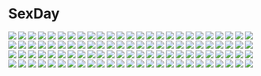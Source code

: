 # SexDay
![](https://konachan.com/jpeg/ecf6ef1575b805a8f339a16029b76b3c/Konachan.com%20-%20101212%20megurine_luka%20vocaloid.jpg)
![](https://konachan.com/image/ce17f7a1d938e6a2ae217e93cb1a6ef3/Konachan.com%20-%2039205%20ef%20minori%20shindou_chihiro%20shindou_kei.jpg)
![](https://konachan.com/jpeg/1c8a1502940bf5c46181e0b31db222fd/Konachan.com%20-%20234409%20ass%20black_eyes%20black_hair%20blush%20breasts%20brown_eyes%20brown_hair%20censored%20kh-fullhouse%20male%20nipples%20panties%20penis%20pussy_juice%20sex%20short_hair%20underwear.jpg)
![](https://konachan.com/jpeg/b4373f36f13a9c9ee77e38f620928cf4/Konachan.com%20-%2073172%20brown_eyes%20brown_hair%20hakurei_reimu%20japanese_clothes%20miko%20ponytail%20ribbons%20rojiko%20short_hair%20touhou%20white.jpg)
![](https://konachan.com/image/096604fafcfb4ce55d02b669d84958cb/Konachan.com%20-%20175246%20athrun1120%20bubbles%20kawashiro_nitori%20touhou%20water.jpg)
![](https://konachan.com/image/93df48df3e57c78aa9b74c7bf4bd3c2a/Konachan.com%20-%20268114%20bandage%20bandaid%20blood%20blue_eyes%20brown_hair%20cape%20crying%20fire%20hat%20kawacy%20kimono%20loli%20male%20ponytail%20red_eyes%20short_hair%20tears%20watermark%20wristwear.jpg)
![](https://konachan.com/jpeg/97f20f1eeb0445e7c6b89b706d883548/Konachan.com%20-%20101239%202girls%20boots%20cherry_blossoms%20dress%20flowers%20haruhina_purple%20hat%20izayoi_sakuya%20maid%20petals%20remilia_scarlet%20touhou%20vampire%20wings.jpg)
![](https://konachan.com/image/2699d0b67e205e3e1023a1f4ec41f333/Konachan.com%20-%20176454%20aircraft%20blue_eyes%20blue_hair%20building%20car%20cigarette%20combat_vehicle%20gun%20hat%20hong_meiling%20izayoi_sakuya%20long_hair%20smoking%20tie%20touhou%20weapon%20white_hair.jpg)
![](https://konachan.com/jpeg/cad82384065f80d00ba4260502fa89ab/Konachan.com%20-%20286927%20anthropomorphism%20aqua_eyes%20blush%20bow%20carnelian%20clouds%20dress%20gray_hair%20kantai_collection%20long_hair%20moon%20night%20scan%20sky%20summer_dress%20water.jpg)
![](https://konachan.com/image/e7f1f494fa0bc74004d5b13d5714da8a/Konachan.com%20-%2066047%20blonde_hair%20panties%20pink_hair%20pita_ten%20scan%20underwear.jpg)
![](https://konachan.com/image/aa130d1a413fac5386b1f23f188b492f/Konachan.com%20-%20225419%20bed%20blue_eyes%20bra%20breasts%20brown_hair%20cleavage%20condom%20glasses%20hisho-san_to_issho%21%20short_hair%20skirt%20suit%20syuga%20underwear.jpg)
![](https://konachan.com/jpeg/9444005ea3fe17b90b281d4a565d56d9/Konachan.com%20-%20151682%20bandage%20blush%20breast_grab%20breasts%20censored%20cum%20game_cg%20minakawa_sui%20minori%20nipples%20school_swimsuit%20sex%20swimsuit%20takasaki_maco%20water%20wet.jpg)
![](https://konachan.com/image/083d20a7dbefafb557edcc6d6a21bb14/Konachan.com%20-%20132474%20blue_hair%20breasts%20cleavage%20feathers%20long_hair%20original%20paparins%20red_eyes%20ribbons%20thighhighs%20torn_clothes%20weapon.jpg)
![](https://konachan.com/jpeg/44d6da3439182b98dc7c01a2e34117be/Konachan.com%20-%20209781%20aircraft_carrier_hime%20anthropomorphism%20armor%20boyogo%20dress%20elbow_gloves%20gloves%20kantai_collection%20long_hair%20orange_eyes%20ponytail%20sideboob%20white_hair.jpg)
![](https://konachan.com/jpeg/e92e7a356a18f47260251bab18af83bf/Konachan.com%20-%20135871%20bed%20gakuou%20korie_riko%20long_hair%20lump_of_sugar%20pantyhose%20ponytail%20school_uniform.jpg)
![](https://konachan.com/image/bbabcdc167f724731590dd2a32133739/Konachan.com%20-%20121365%20axl%20blush%20bow%20couch%20game_cg%20hoodie%20long_hair%20ooi_narumi%20panties%20pantyhose%20pink_hair%20senomoto_hisashi%20skirt%20sleeping%20stockings%20underwear%20upskirt.jpg)
![](https://konachan.com/image/0da0020d38de1683d55abd0cd597db59/Konachan.com%20-%20248401%20blue_eyes%20blush%20chinomaron%20gochuumon_wa_usagi_desu_ka%3F%20gray_hair%20hat%20kafuu_chino%20loli%20long_hair%20school_uniform%20signed%20snail%20umbrella.jpg)
![](https://konachan.com/image/d7425c44d697a5cc3d3029447188e8dd/Konachan.com%20-%20296980%20aqua_eyes%20cygnus_%28maplestory%29%20long_hair%20maplestory%20purple_eyes%20ruzi.jpg)
![](https://konachan.com/image/5f22ca412f2ef8647c6b8a815124eb5e/Konachan.com%20-%20168612%20akibakeisena%20clouds%20forest%20grass%20nobody%20original%20scenic%20sky%20tree.jpg)
![](https://konachan.com/jpeg/86012e0aea8891c0d12f87d6b50bef5c/Konachan.com%20-%20167426%20amy_plie%20aqua_eyes%20bikini%20breasts%20cleavage%20food%20fruit%20glasses%20group%20long_hair%20navel%20pink_hair%20red_hair%20signed%20suihara%20swimsuit%20umbrella%20water%20wink.jpg)
![](https://konachan.com/jpeg/a24edbf3e2346e51410fb79c0d879de4/Konachan.com%20-%20243532%20love_live%21_school_idol_project%20minami_kotori%20tagme_%28artist%29%20toujou_nozomi.jpg)
![](https://konachan.com/image/24b405edd2ae4326aa857ed23d5148fc/Konachan.com%20-%2098964%202girls%20animal_ears%20breasts%20bunny_ears%20bunnygirl%20long_hair%20nipples%20nude%20pink_hair%20red_eyes%20short_hair%20twintails%20white.jpg)
![](https://konachan.com/image/521eee63862ba6264ac2e4c2e6ce584c/Konachan.com%20-%20258337%20anthropomorphism%20azur_lane%20bell%20black_hair%20blush%20breasts%20catgirl%20fang%20japanese_clothes%20mask%20petals%20red_eyes%20short_hair%20sideboob%20socks.jpg)
![](https://konachan.com/image/5837dad871c65ef8b843fddc5d24aebb/Konachan.com%20-%2051558%20building%20landscape%20scenic%20tagme.jpg)
![](https://konachan.com/jpeg/3294a2e89a213f98612dc88d18c66cbb/Konachan.com%20-%20304830%20chepill%20doll%20food%20kamado_nezuko%20kamado_tanjirou%20kimetsu_no_yaiba%20school_uniform.jpg)
![](https://konachan.com/image/7bc0db8ee8fe2350f279fb03ecba2efb/Konachan.com%20-%2090314%20just_be_friends_%28vocaloid%29%20megurine_luka%20vocaloid%20yunomi.jpg)
![](https://konachan.com/jpeg/61e780361f2abd611b1713d076221877/Konachan.com%20-%20120554%20aqua_eyes%20ass%20black_hair%20blush%20bow%20braids%20breasts%20censored%20cum%20favorite%20game_cg%20headband%20long_hair%20nipples%20pussy%20pussy_juice%20swimsuit%20topless.jpg)
![](https://konachan.com/image/da7736cac2d3fbe2eb6203f796881b7e/Konachan.com%20-%20240567%20animal%20anthropomorphism%20bird%20blue_eyes%20blush%20bow%20breasts%20brown_hair%20hat%20kneehighs%20maya_%28kancolle%29%20panties%20short_hair%20skirt%20tejina_senpai%20underwear.jpg)
![](https://konachan.com/image/5722b56464caa03b3a1f799597c0637b/Konachan.com%20-%20227309%20abyssal_mine%20anthropomorphism%20ass%20battleship_hime%20blue_eyes%20breasts%20cameltoe%20cleavage%20horns%20pussy%20red_eyes%20shimetta_seiya%20tagme%20uncensored.jpg)
![](https://konachan.com/jpeg/ce97191ea56c1213bb2b90f3f25dd22a/Konachan.com%20-%2058449%20breasts%20cleavage%20estel_freesia%20gloves%20pink_hair%20ribbons%20thighhighs%20yoake_mae_yori_ruri_iro_na.jpg)
![](https://konachan.com/image/3d3e06362064539ef6046cc1171c9d18/Konachan.com%20-%2091599%20ass%20jiji%20panties%20pointed_ears%20ponytail%20see_through%20underwear%20white%20white_hair.jpg)
![](https://konachan.com/image/05f0c8c9b55fdbb1926351bab4748a47/Konachan.com%20-%2039027%20hatsune_miku%20takunama%20vocaloid.jpg)
![](https://konachan.com/jpeg/aede4df69fa77269b378a23e9f0798f5/Konachan.com%20-%20302088%20akizora_momiji%20anthropomorphism%20breasts%20game_cg%20long_hair%20navel%20nipples%20nude%20penis%20pink_hair%20pussy%20sex%20spread_legs%20uncensored%20waifu2x%20yellow_eyes.jpg)
![](https://konachan.com/image/a6aaf34f9be0037d1570592499ebaed6/Konachan.com%20-%20128361%202girls%20bed%20hakurei_reimu%20japanese_clothes%20kirisame_marisa%20kneehighs%20miko%20mochisuke_teru%20panties%20spread_legs%20thighhighs%20topless%20touhou%20underwear%20yuri.jpg)
![](https://konachan.com/image/22f9f836ce6479b10a06e5526cc80249/Konachan.com%20-%2091860%20animal_ears%20signed%20tagme.jpg)
![](https://konachan.com/image/7766fb445f45f90416403a9f7b3acb58/Konachan.com%20-%20271325%202girls%20bed%20braids%20breasts%20brown_hair%20choker%20dark_skin%20green_eyes%20hug%20long_hair%20nude%20original%20short_hair%20signed%20star-kiss%20tears%20wristwear%20yuri.jpg)
![](https://konachan.com/image/039de1e616c2aba79b95e26072b26036/Konachan.com%20-%20273661%20bow%20brown_hair%20green_eyes%20headphones%20jpeg_artifacts%20miko_fly%20original%20phone%20school_uniform%20skirt%20tree%20twintails.jpg)
![](https://konachan.com/image/62e6077143d8c2d5804280191c4fe8a2/Konachan.com%20-%20119229%20amgetd%20black_hair%20bow%20brown_hair%20clouds%20game_console%20glasses%20long_hair%20nintendo%20original%20school_uniform%20skirt%20sky%20sleeping%20sunset%20thighhighs%20train.jpg)
![](https://konachan.com/jpeg/e02c1e07323f5ef39d5417e16432e8b5/Konachan.com%20-%20111950%20blue_hair%20bra%20breasts%20cleavage%20haotone_tsubasa%20hontani_kanae%20kisaragi_gold_star%20long_hair%20panties%20purple_eyes%20saga_planets%20thighhighs%20underwear%20white.jpg)
![](https://konachan.com/image/f2a3aba20bf4474a6656763974c2e2c8/Konachan.com%20-%2056035%20animal_ears%20blonde_hair%20bunnygirl%20hat%20horns%20ibuki_suika%20long_hair%20purple_hair%20red_eyes%20ribbons%20tie%20touhou%20yakumo_yukari%20yellow_eyes.jpg)
![](https://konachan.com/image/a6a21dd763bc4f68d65b0f2f58af2b4c/Konachan.com%20-%20147783%20black_hair%20black_rock_shooter%20blue_eyes%20crossover%20kuroi_mato%20scythe%20skull%20takanashi_yomi%20vashaps2%20weapon.jpg)
![](https://konachan.com/jpeg/36336f914a4d1a791acb65f741d23bcb/Konachan.com%20-%20235801%20aircraft%20bow%20breasts%20brown_eyes%20brown_hair%20clouds%20gloves%20long_hair%20original%20pantyhose%20ponytail%20school_uniform%20skirt%20sky%20tokihama_jirou%20watermark.jpg)
![](https://konachan.com/image/7dfb49eb4915d6496b8328a35e2422d4/Konachan.com%20-%20198274%20anthropomorphism%20bakki%20blue_hair%20gloves%20green_eyes%20hug%20long_hair%20my_little_pony%20no_bra%20princess_luna%20shoujo_ai%20tiara%20white.jpg)
![](https://konachan.com/image/9540e039702fed8c00e5651ed6589ff2/Konachan.com%20-%2095177%20hat%20hatsune_miku%20megurine_luka%20thighhighs%20vocaloid.jpg)
![](https://konachan.com/jpeg/81af12fb40890f9cbf0d4b597abea54f/Konachan.com%20-%20216756%20aliasing%20building%20city%20group%20male%20original%20scenic%20sky%20sunset%20syego.jpg)
![](https://konachan.com/image/b4fc424f96519167933832e89c96281b/Konachan.com%20-%20116247%20baka_to_test_to_shoukanjuu%20beach%20bikini%20breasts%20cleavage%20himeji_mizuki%20megami%20scan%20shimada_minami%20swimsuit%20tan_lines.jpg)
![](https://konachan.com/jpeg/8b03e0be616ae8f101a9faa12facaea2/Konachan.com%20-%20306238%20kizuna_akari%20milkpanda%20voiceroid.jpg)
![](https://konachan.com/image/8d2b8a92838fb80eb944c789de8d7f34/Konachan.com%20-%20139977%20aqua_eyes%20aqua_hair%20blush%20breasts%20hatsune_miku%20jpeg_artifacts%20nipples%20panties%20panty_pull%20striped_panties%20twintails%20underwear%20vocaloid%20wacchi%20white.jpg)
![](https://konachan.com/image/e0a16a140a979a82ca7caccb7aeb4afb/Konachan.com%20-%20148804%20blue_eyes%20bubbles%20crown%20dragon%20dress%20gray_hair%20long_hair%20luo_tianyi%20susu%20thighhighs%20vocaloid%20vocaloid_china.jpg)
![](https://konachan.com/image/0f027f29a082409789f37246d99f1bfa/Konachan.com%20-%20149233%20japanese_clothes%20jpeg_artifacts%20kochiya_sanae%20miko%20moriya_suwako%20rope%20shrine%20sunset%20touhou%20yasaka_kanako.jpg)
![](https://konachan.com/jpeg/f911922d6ebc7e5d4e264fe57338abc2/Konachan.com%20-%20174475%20blue_eyes%20blush%20breasts%20brown_hair%20dengeki_hime%20long_hair%20minori%20nipples%20open_shirt%20scan%20school_uniform%20skirt%20thighhighs%20unahara_yuki%20yuzuna_hiyo.jpg)
![](https://konachan.com/jpeg/4f39f7aa04385db68fcc815b48ce6044/Konachan.com%20-%20122980%20blonde_hair%20breast_hold%20christmas%20hayate_no_gotoku%20katsura_hinagiku%20long_hair%20pink_hair%20santa_costume%20tennos_athena%20thighhighs%20zettai_ryouiki.jpg)
![](https://konachan.com/image/0120de83ee00eb3ede1d6ff14cabeca6/Konachan.com%20-%2050429%20chaos%3Bhead%20kusonoki_yua.jpg)
![](https://konachan.com/image/edbb366eb6e7ac212544804dcbb06cda/Konachan.com%20-%20249967%20all_male%20cactuar%20danhu%20final_fantasy%20final_fantasy_xv%20gladiolus_amicitia%20group%20ignis_scientia%20male%20prompto_argentum%20talcott_hester.jpg)
![](https://konachan.com/jpeg/f46862b1958bf3fce7479953dcc5dcc1/Konachan.com%20-%20195067%20apple%20chain%20choker%20elbow_gloves%20food%20fruit%20garter%20gloves%20goth-loli%20headdress%20long_hair%20panties%20purple_eyes%20tebukuro%20thighhighs%20underwear%20white_hair.jpg)
![](https://konachan.com/image/519116f97bbe3daf5912ebd8593787cf/Konachan.com%20-%20288758%20blonde_hair%20blush%20breasts%20chariot%20elbow_gloves%20gloves%20long_hair%20navel%20nipples%20nopan%20orange_eyes%20pubic_hair%20pussy%20rogia%20thighhighs%20uncensored.jpg)
![](https://konachan.com/image/7e0cbddc86dd37e9ac58523b250b8974/Konachan.com%20-%20178314%20animal_ears%20bunny_ears%20hapymaher%20hasuno_saki%20hirasaka_keiko%20koku%20naitou_maia%20panties%20thighhighs%20toriumi_arisu%20toriumi_yuuko%20tsukimori_hiro%20underwear.jpg)
![](https://konachan.com/image/ca2721cb6812c814c465d7501fb73ee1/Konachan.com%20-%20224705%20ass%20bed%20black_hair%20blush%20breasts%20jewel_%28the_black_canvas%29%20long_hair%20lyricbox%20panties%20pantyhose%20see_through%20skirt%20underwear.jpg)
![](https://konachan.com/image/8e4e3be72cc8eb066a00652b7a88432d/Konachan.com%20-%2054104%20akiyama_mio%20k-on%21%20ochakai_shinya.jpg)
![](https://konachan.com/jpeg/b14db16790941f7e50ab7cadac40f83d/Konachan.com%20-%20289237%20anthropomorphism%20azur_lane%20bikini_top%20blue_hair%20breasts%20garter_belt%20green_eyes%20k-doku%20long_hair%20ponytail%20portland_%28azur_lane%29%20signed%20skirt%20stockings.jpg)
![](https://konachan.com/jpeg/8f848f0bca35be0881a35b3c2e985126/Konachan.com%20-%20245333%20aqua_eyes%20blonde_hair%20boots%20breasts%20dress%20hat%20long_hair%20tagme_%28artist%29%20tie.jpg)
![](https://konachan.com/image/83a450ba6db3223290df29f2a2eb992f/Konachan.com%20-%2084498%20christmas%20hatsune_miku%20signed%20snow%20thefallenheart%20twintails%20vocaloid.jpg)
![](https://konachan.com/jpeg/195d1b8ae05bbc1882bbf8de8e1d151f/Konachan.com%20-%20131684%202girls%20dress%20headphones%20isa%20soga_no_tojiko%20touhou%20toyosatomimi_no_miko.jpg)
![](https://konachan.com/image/1018e49807e709af2180d175e51e3260/Konachan.com%20-%20125233%202girls%20blonde_hair%20blush%20brown_hair%20hakurei_reimu%20hat%20kirisame_marisa%20long_hair%20miko%20shoujo_ai%20touhou%20witch%20yellow_eyes%20yume_shokunin.jpg)
![](https://konachan.com/image/6186f7a981eb7837e3d3f798aa95f079/Konachan.com%20-%2064367%20animal_ears%20ichinose_nagi%20megami%20mizuno_kaede%20nyan_koi%21%20scan%20sumiyoshi_kanako%20tail.jpg)
![](https://konachan.com/image/70129731dced29c3975d1be3b68c340f/Konachan.com%20-%20265959%20ass%20bandage%20blonde_hair%20fang%20food%20fruit%20gao-lukchup%20loli%20long_hair%20natori_sana%20nurse%20panties%20pink_eyes%20thighhighs%20underwear%20watermark%20white.jpg)
![](https://konachan.com/image/fb64df105967847c7b86fdd183418130/Konachan.com%20-%20108866%202girls%20animal_ears%20breasts%20cleavage%20demon%20dress%20kanatsu%20koakuma%20long_hair%20open_shirt%20patchouli_knowledge%20purple_hair%20red_eyes%20red_hair%20touhou%20wings.jpg)
![](https://konachan.com/image/b4b139b1c8cb9895a217eeb785ed6154/Konachan.com%20-%20217128%20aqua_hair%20bikini%20blue_eyes%20blush%20breasts%20elbow_gloves%20gloves%20long_hair%20navel%20nipples%20panty_pull%20pussy%20sakura_rock%20socks%20swimsuit%20topless.jpg)
![](https://konachan.com/jpeg/e621077ea2433ef8482dacdb656e0b52/Konachan.com%20-%20186982%20ass%20ayase_hazuki%20blonde_hair%20blue_eyes%20blue_hair%20breasts%20censored%20cunnilingus%20fukami_isana%20game_cg%20kamidere%20long_hair%20sex%20short_hair%20yomiya_shuri.jpg)
![](https://konachan.com/jpeg/36b5bff648b42a7dbc11a086d9548c8f/Konachan.com%20-%2062543%20black_rock_shooter%20kuroi_mato.jpg)
![](https://konachan.com/image/a680c9a5f4ea0c1e5aefba15e1163519/Konachan.com%20-%20173219%20black_hair%20japanese_clothes%20kikou_shoujo_wa_kizutsukanai%20kimono%20long_hair%20red_eyes%20ribbons%20thighhighs%20third-party_edit%20yaya.jpg)
![](https://konachan.com/image/6bc8d0df982a3d2822304a7ce64775c1/Konachan.com%20-%2036075%20tagme.jpg)
![](https://konachan.com/image/d3bbc032e2c48c0d7b6598e70d43a5be/Konachan.com%20-%20163561%20black_hair%20brown_hair%20chitanda_eru%20hyouka%20ibara_mayaka%20irisu_fuyumi%20juumonji_kaho%20long_hair%20popsicle%20shian_%28my_lonly_life.%29%20short_hair%20swimsuit.jpg)
![](https://konachan.com/jpeg/5ab225259548b7a7d895f2d1362729e0/Konachan.com%20-%20225974%20artoria_pendragon_%28all%29%20fate_%28series%29%20fate_stay_night%20magicians%20saber.jpg)
![](https://konachan.com/jpeg/e23ae8ff4b1481ddfe962ee3b58662b2/Konachan.com%20-%20261255%20bikini%20breasts%20darling_in_the_franxx%20ffmania7%20ikuno_%28darling_in_the_franxx%29%20miku_%28darling_in_the_franxx%29%20signed%20swimsuit.jpg)
![](https://konachan.com/image/7d85f9dfd7a3bf8d27d1672e2d40b76f/Konachan.com%20-%2021593%20bunnygirl%20reisen_udongein_inaba%20silhouette%20touhou.jpg)
![](https://konachan.com/jpeg/1a566ecbaf4eb9108c12acd9078ee7a9/Konachan.com%20-%20257041%20animal%20anthropomorphism%20barefoot%20bird%20braids%20brown_hair%20clouds%20dress%20hat%20kantai_collection%20long_hair%20paper%20ponytail%20sky%20summer_dress%20tagme_%28artist%29.jpg)
![](https://konachan.com/jpeg/5ce20f2c4e7fbfc32dfa804b1319eb11/Konachan.com%20-%20187136%20ayase_hazuki%20blush%20breasts%20game_cg%20green_eyes%20kamidere%20long_hair%20nipples%20orange_hair%20pajamas%20panties%20tokunaga_hoshino%20underwear.jpg)
![](https://konachan.com/image/3ca1162fa534ef378a48f1c73167b916/Konachan.com%20-%20105582%20black_hair%20blush%20bow%20brown_eyes%20brown_hair%20gray_hair%20green_eyes%20hat%20index%20long_hair%20nun%20pink_eyes%20shirai_kuroko%20short_hair%20twintails%20wink.jpg)
![](https://konachan.com/image/4c80ead5b2d87491b3a0a9cb33367596/Konachan.com%20-%2019977%20doggirl%20sakurazawa_izumi.jpg)
![](https://konachan.com/image/6f6b6753282c3c69ddd080bf2b59bbd0/Konachan.com%20-%20103305%20blonde_hair%20flandre_scarlet%20fujisaki_hikari%20red_eyes%20touhou.jpg)
![](https://konachan.com/image/195a685f3366d72b5082a4f1e3ec032e/Konachan.com%20-%20157334%20cherry_blossoms%20flowers%20night%20original%20oropi%20petals%20water.jpg)
![](https://konachan.com/image/6e8140fdcd504ec3256af1cf91eaed78/Konachan.com%20-%2050231%20kiba_satoshi%20mishiro_akatsuki%20school_uniform%20shuraki.jpg)
![](https://konachan.com/image/be19b68adca07d3841aeda673100ce9c/Konachan.com%20-%20154522%20dress%20group%20hatsune_miku%20kagamine_len%20kagamine_rin%20kaito%20long_hair%20male%20megurine_luka%20meiko%20monochrome%20short_hair%20twintails%20vocaloid%20white.jpg)
![](https://konachan.com/jpeg/f5e6fdf935ac3e9e860be0739a865a99/Konachan.com%20-%20218871%20akagi_%28kancolle%29%20anthropomorphism%20bra%20breasts%20brown_eyes%20brown_hair%20close%20cropped%20gloves%20navel%20nipples%20open_shirt%20underwear%20wa_%28genryusui%29.jpg)
![](https://konachan.com/image/4cc84e53d77c164d776d924cc19d18e9/Konachan.com%20-%20115390%20kyuubee%20mahou_shoujo_madoka_magica.jpg)
![](https://konachan.com/image/c2d5f93f8fb975797c6469ee730169cb/Konachan.com%20-%2053967%20hatsune_miku%20long_hair%20thighhighs%20tie%20twintails%20vocaloid.jpg)
![](https://konachan.com/jpeg/7c551ad979de6f6c7dac2a7b61dd8be1/Konachan.com%20-%20232997%20blue_hair%20blush%20bow%20breasts%20brown_eyes%20brown_hair%20choker%20cleavage%20group%20halo%20long_hair%20mousoup%20navel%20no_bra%20ponytail%20short_hair%20wink%20yellow_eyes.jpg)
![](https://konachan.com/jpeg/8d04fbf03a95cb44c4192e752dc4c5f1/Konachan.com%20-%20275227%20akiakane%20all_male%20black_hair%20chain%20collar%20hoodie%20male%20mask%20original%20shackles%20short_hair%20shorts%20waifu2x%20yellow_eyes.jpg)
![](https://konachan.com/jpeg/dc9f4b5e4298030b93bb609b11cf75a5/Konachan.com%20-%20290879%20blush%20braids%20brown_hair%20cocona_%28coconacafe%29%20gloves%20orange_eyes%20original%20panties%20short_hair%20skirt%20underwear.jpg)
![](https://konachan.com/jpeg/d0bd4a9c3db9485e7a0263c8a6af1a1c/Konachan.com%20-%20105862%20blush%20breasts%20clochette%20game_cg%20green_eyes%20hayase_manami%20navel%20nipples%20oshiki_hitoshi%20panties%20pink_hair%20short_hair%20topless%20underwear%20undressing.jpg)
![](https://konachan.com/image/32526a59dc5172e5f0b53567923988c6/Konachan.com%20-%2053651%20blonde_hair%20maid%20purple_eyes%20tagme%20twintails.jpg)
![](https://konachan.com/jpeg/e98879f6f68ee6a18261b5d94b1b92b4/Konachan.com%20-%20219663%20ameriya%20animal%20bottle_miku%20fish%20hatsune_miku%20long_hair%20polychromatic%20ribbons%20school_uniform%20signed%20twintails%20underwater%20vocaloid%20water.jpg)
![](https://konachan.com/image/f680f6fdca2f668f11dc2e6606352bde/Konachan.com%20-%20209347%20black_hair%20blue_eyes%20brown_eyes%20brown_hair%20group%20hat%20hoodie%20long_hair%20original%20pantyhose%20ponytail%20purple_eyes%20short_hair%20shorts%20skirt%20yellow_eyes.jpg)
![](https://konachan.com/jpeg/fb605901919f66b12b770bd0051c7bda/Konachan.com%20-%20136965%20apron%20aridome_mao%20game_cg%20peassoft%20tagme_%28artist%29%20zutto_tsukushite_ageru_no%21.jpg)
![](https://konachan.com/image/428193348c8b5c9afbe17e8e7dcda58d/Konachan.com%20-%20156065%20akali%20aoin_%28omegaboost%29%20armor%20black_eyes%20black_hair%20boots%20league_of_legends%20long_hair%20mask%20nopan%20ponytail%20scythe%20weapon.jpg)
![](https://konachan.com/jpeg/2653fc09ab3ff7960f095ca5f889c0c3/Konachan.com%20-%20211458%20blonde_hair%20blue_eyes%20blush%20breasts%20game_cg%20headband%20komori_kei%20long_hair%20nipples%20open_shirt%20panties%20pantyhose%20pussy%20ricotta%20uncensored%20underwear.jpg)
![](https://konachan.com/jpeg/251fc6630e76c7fe999752bc5a9691c3/Konachan.com%20-%20125672%20aqua_hair%20blue_eyes%20boots%20city%20hatsune_miku%20leaves%20long_hair%20ponytail%20shorts%20tyouya%20vocaloid%20white.jpg)
![](https://konachan.com/image/ea955e69170ee1b21ad8c6279fe93be9/Konachan.com%20-%2028335%20alice_parade%20breast_grab%20bunnygirl%20censored%20futarimeno_alice%20game_cg%20glasses%20sex%20unisonshift%20usagi_luna_hatsujou.jpg)
![](https://konachan.com/jpeg/1f3241ae3d481860d4b3ca77f51207e0/Konachan.com%20-%20153680%20anus%20ass%20blush%20breasts%20censored%20game_cg%20gym_uniform%20mezameru_to_itoko_wo_mamoru_bishoujo_kenshi_ni_natteita%20nipples%20pussy%20wet.jpg)
